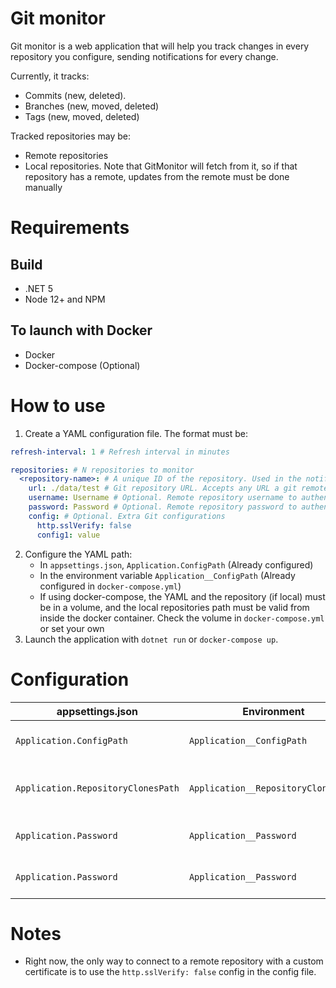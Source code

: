 # Git monitor

Git monitor is a web application that will help you track changes in every repository you configure, sending notifications for every change.

Currently, it tracks:

- Commits (new, deleted).
- Branches (new, moved, deleted)
- Tags (new, moved, deleted)

Tracked repositories may be:

- Remote repositories
- Local repositories. Note that GitMonitor will fetch from it, so if that repository has a remote, updates from the remote must be done manually

# Requirements

## Build

- .NET 5
- Node 12+ and NPM

## To launch with Docker

- Docker
- Docker-compose (Optional)

# How to use

1. Create a YAML configuration file. The format must be:

```YAML
refresh-interval: 1 # Refresh interval in minutes

repositories: # N repositories to monitor
  <repository-name>: # A unique ID of the repository. Used in the notifications
    url: ./data/test # Git repository URL. Accepts any URL a git remote accepts
    username: Username # Optional. Remote repository username to authenticate
    password: Password # Optional. Remote repository password to authenticate
    config: # Optional. Extra Git configurations
      http.sslVerify: false
      config1: value
```

2. Configure the YAML path:
   - In `appsettings.json`, `Application.ConfigPath` (Already configured)
   - In the environment variable `Application__ConfigPath` (Already configured in `docker-compose.yml`)
   - If using docker-compose, the YAML and the repository (if local) must be in a volume, and the local repositories path must be valid from inside the docker container. Check the volume in `docker-compose.yml` or set your own
3. Launch the application with `dotnet run` or `docker-compose up`.

# Configuration

| appsettings.json                   | Environment                         | Required | Default                                               | Description                                    |
| ---------------------------------- | ----------------------------------- | -------- | ----------------------------------------------------- | ---------------------------------------------- |
| `Application.ConfigPath`           | `Application__ConfigPath`           | Yes      | `./data/config.yml`<br/>(Development, docker-compose) | Path to the configuration YAML                 |
| `Application.RepositoryClonesPath` | `Application__RepositoryClonesPath` | Yes      | `./clones`                                            | Path where the repository clones will be saved |
| `Application.Password`             | `Application__Password`             | No       |                                                       | Username to enable basic authentication        |
| `Application.Password`             | `Application__Password`             | No       |                                                       | Password to enable basic authentication        |

# Notes

- Right now, the only way to connect to a remote repository with a custom certificate is to use the `http.sslVerify: false` config in the config file.
